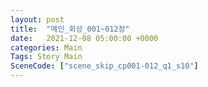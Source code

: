 ```yaml
---
layout: post
title:  "메인_회상_001~012장"
date:   2021-12-08 05:00:00 +0000
categories: Main
Tags: Story Main
SceneCode: ["scene_skip_cp001-012_q1_s10"]
---
```

